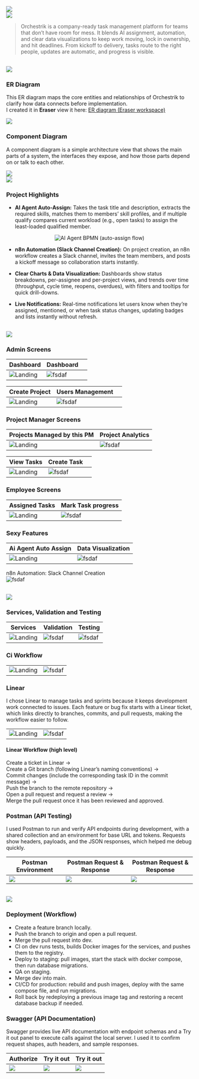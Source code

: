 <img src="./readme/title1.svg"/>

<br>

<!-- project overview -->
<img src="./readme/title2.svg"/>

> Orchestrik is a company-ready task management platform for teams that don’t have room for mess. It blends AI assignment, automation, and clear data visualizations to keep work moving, lock in ownership, and hit deadlines. From kickoff to delivery, tasks route to the right people, updates are automatic, and progress is visible.

<br>

<!-- System Design -->
<img src="./readme/title3.svg"/>

### ER Diagram

This ER diagram maps the core entities and relationships of Orchestrik to clarify how data connects before implementation.  
I created it in **Eraser**  view it here: [ER diagram (Eraser workspace)](https://app.eraser.io/workspace/yziAKEP3YQ1KyqR15BEp?origin=)

<img src="./readme/system_design/er_diagram.png"/>

### Component Diagram

A component diagram is a simple architecture view that shows the main parts of a system, the interfaces they expose, and how those parts depend on or talk to each other.

<img src="./readme/system_design/system_architecture.png"/>

<br>
<!-- Project Highlights -->
<img src="./readme/title4.svg"/>

### Project Highlights

- **AI Agent Auto-Assign:** Takes the task title and description, extracts the required skills, matches them to members’ skill profiles, and if multiple qualify compares current workload (e.g., open tasks) to assign the least-loaded qualified member.

<p align="center">
  <img src="./readme/testing/agent.png" alt="AI Agent BPMN (auto-assign flow)" >
</p>


- **n8n Automation (Slack Channel Creation):** On project creation, an n8n workflow creates a Slack channel, invites the team members, and posts a kickoff message so collaboration starts instantly.

- **Clear Charts & Data Visualization:** Dashboards show status breakdowns, per-assignee and per-project views, and trends over time (throughput, cycle time, reopens, overdues), with filters and tooltips for quick drill-downs.

- **Live Notifications:** Real-time notifications let users know when they’re assigned, mentioned, or when task status changes, updating badges and lists instantly without refresh.

<br>

<!-- Demo -->
<img src="./readme/title5.svg"/>

### Admin Screens

| Dashboard                              | Dashboard                        |                         |
| -------------------------------------- | -------------------------------- | ----------------------- |
| ![Landing](./readme/demo/dashboard1.png) | ![fsdaf](./readme/demo/dashboard2.png) |

| Create Project                           | Users Management                   |                         |
| ---------------------------------------- | ---------------------------------- | ----------------------- |
| ![Landing](./readme/demo/create_project.png) | ![fsdaf](./readme/demo/users.png)  |

### Project Manager Screens

| Projects Managed by this PM             | Project Analytics                  |
| -------------------------------------- | ---------------------------------- |
| ![Landing](./readme/demo/pm_projects.png) | ![fsdaf](./readme/demo/pm_analytics.png) |

| View Tasks                              | Create Task                        |                         |
| --------------------------------------- | ---------------------------------- | ----------------------- |
| ![Landing](./readme/demo/pm_tasks.png)  | ![fsdaf](./readme/demo/pm_create_task.png) |

### Employee Screens

| Assigned Tasks                           | Mark Task progress                 |
| ---------------------------------------- | ---------------------------------- |
| ![Landing](./readme/demo/employee_tasks.png) | ![fsdaf](./readme/demo/employee_edit_task.png) |

### Sexy Features

| Ai Agent Auto Assign                     | Data Visualization                 |
| ---------------------------------------- | ---------------------------------- |
| ![Landing](./readme/demo/create_task.gif) | ![fsdaf](./readme/demo/dashboard.gif) |

n8n Automation: Slack Channel Creation  
![fsdaf](./readme/demo/create_project.gif)

<br>

<!-- Development & Testing -->
<img src="./readme/title6.svg"/>

### Services, Validation and Testing

| Services                                 | Validation                         | Testing                           |
| ---------------------------------------- | ---------------------------------- | --------------------------------- |
| ![Landing](./readme/testing/service.png) | ![fsdaf](./readme/testing/validation.png) | ![fsdaf](./readme/testing/tests.png) |

### Ci Workflow

|                                          |                                    |
| ---------------------------------------- | ---------------------------------- |
| ![Landing](./readme/testing/ci1.png)     | ![fsdaf](./readme/testing/ci2.png) |

### Linear
I chose Linear to manage tasks and sprints because it keeps development work connected to issues. Each feature or bug fix starts with a Linear ticket, which links directly to branches, commits, and pull requests, making the workflow easier to follow.

|                                          |                                    |
| ---------------------------------------- | ---------------------------------- |
| ![Landing](./readme/testing/linear1.png) | ![fsdaf](./readme/testing/linear2.png) |

#### Linear Workflow (high level)
Create a ticket in Linear →  
Create a Git branch (following Linear’s naming conventions) →  
Commit changes (include the corresponding task ID in the commit message) →  
Push the branch to the remote repository →  
Open a pull request and request a review →  
Merge the pull request once it has been reviewed and approved.

### Postman (API Testing)

I used Postman to run and verify API endpoints during development, with a shared collection and an environment for base URL and tokens. Requests show headers, payloads, and the JSON responses, which helped me debug quickly.

| Postman Environment | Postman Request & Response | Postman Request & Response |
| --- | --- | --- |
| ![](./readme/testing/environment.png) | ![](./readme/testing/postman2.png) | ![](./readme/testing/postman3.png) |


<br>

<!-- Deployment -->
<img src="./readme/title7.svg"/>

### Deployment (Workflow)

- Create a feature branch locally.
- Push the branch to origin and open a pull request.
- Merge the pull request into dev.
- CI on dev runs tests, builds Docker images for the services, and pushes them to the registry.
- Deploy to staging: pull images, start the stack with docker compose, then run database migrations.
- QA on staging.
- Merge dev into main.
- CI/CD for production: rebuild and push images, deploy with the same compose file, and run migrations.
- Roll back by redeploying a previous image tag and restoring a recent database backup if needed.

### Swagger (API Documentation)

Swagger provides live API documentation with endpoint schemas and a Try it out panel to execute calls against the local server. I used it to confirm request shapes, auth headers, and sample responses.

| Authorize | Try it out | Try it out |
| --- | --- | --- |
| ![](./readme/testing/swagger3.png) | ![](./readme/testing/swagger1.png) | ![](./readme/testing/swagger2.png) |

<br>
